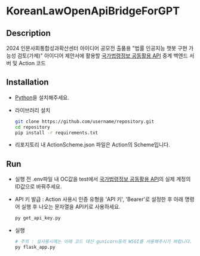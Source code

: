 # KoreanLawOpenApiBridgeForGPT

## Description

2024 인문사회통합성과확산센터 아이디어 공모전 출품용 "법률 인공지능 챗봇 구현 가능성 검토(가제)" 아이디어 제안서에 활용할 [국가법령정보 공동활용 API](https://open.law.go.kr/) 중계 백엔드 서버 및 Action 코드

## Installation
* [Python](https://www.python.org/downloads/)을 설치해주세요.

* 라이브러리 설치
  ```bash
  git clone https://github.com/username/repository.git
  cd repository
  pip install -r requirements.txt
  ```

* 리포지토리 내 ActionScheme.json 파일은 Action의 Scheme입니다. 

## Run
* 실행 전 .env파일 내 OC값을 test에서 [국가법령정보 공동활용 API](https://open.law.go.kr/)의 실제 계정의 ID값으로 바꿔주세요.
* API 키 발급 : Action 사용시 인증 유형을 'API 키', 'Bearer'로 설정한 후 아래 명령어 실행 후 나오는 문자열을 API키로 사용하세요.
  ```bash
  py get_api_key.py
  ```

* 실행
  ```bash
  # 주의 : 실사용시에는 아래 코드 대신 gunicorn등의 WSGI를 사용해주시기 바랍니다.
  py flask_app.py
  ```
